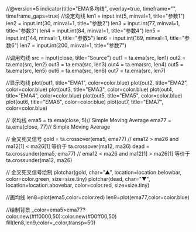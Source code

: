//@version=5
indicator(title="EMA多均线", overlay=true, timeframe="", timeframe_gaps=true)
//设定均线
len1 = input.int(5, minval=1, title="参数1")
len2 = input.int(30, minval=1, title="参数2")
len3 = input.int(77, minval=1, title="参数3")
len4 = input.int(84, minval=1, title="参数4")
len5 = input.int(144, minval=1, title="参数5")
len6 = input.int(169, minval=1, title="参数6")
len7 = input.int(200, minval=1, title="参数7")

//调用均线
src = input(close, title="Source")
out1 = ta.ema(src, len1)
out2 = ta.ema(src, len2)
out3 = ta.ema(src, len3)
out4 = ta.ema(src, len4)
out5 = ta.ema(src, len5)
out6 = ta.ema(src, len6)
out7 = ta.ema(src, len7)

//显示均线
plot(out1, title="EMA1", color=color.blue)
plot(out2, title="EMA2", color=color.blue)
plot(out3, title="EMA3", color=color.blue)
plot(out4, title="EMA4", color=color.blue)
plot(out5, title="EMA5", color=color.blue)
plot(out6, title="EMA6", color=color.blue)
plot(out7, title="EMA7", color=color.blue)

// 求均线
ema5 = ta.ema(close, 5)// Simple Moving Average
ema77 = ta.ema(close, 77)// Simple Moving Average


// 金叉死叉信号
gold = ta.crossover(ema5, ema77) // ema12 > ma26 and ma12[1] < ma26[1] 等价于 ta.crossover(ma12, ma26)
dead = ta.crossunder(ema5, ema77) // ema12 < ma26 and ma12[1] > ma26[1] 等价于 ta.crossunder(ma12, ma26)

// 金叉死叉信号绘制
plotchar(gold, char="▲", location=location.belowbar, color=color.green, size=size.tiny)
plotchar(dead, char="▼", location=location.abovebar, color=color.red, size=size.tiny)

//画均线
len8=plot(ema5,color=color.red)
len9=plot(ema77,color=color.blue)

//绘制背景
_color=ema5>ema77?color.new(#ff0000,50):color.new(#00ff00,50)
fill(len8,len9,color=_color,transp=50)
